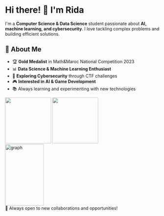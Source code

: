 # Hi there! 👋 I'm Rida

I'm a **Computer Science & Data Science** student passionate about **AI, machine learning, and cybersecurity**. I love tackling complex problems and building efficient solutions.

## 🚀 About Me  
- 🏆 **Gold Medalist** in Math&Maroc National Competition 2023  
- 📊 **Data Science & Machine Learning Enthusiast**  
- 🔐 **Exploring Cybersecurity** through CTF challenges  
- 🎮 **Interested in AI & Game Development**  
- 📚 Always learning and experimenting with new technologies  
<div align="left">
<a>
  <img src="https://github-readme-stats.vercel.app/api?username=yourusername&theme=tokyonight&show_icons=true" height=150 />
</a>
<a>
  <img src="https://github-readme-stats.vercel.app/api/top-langs/?username=yourusername&langs_count=5&theme=tokyonight" height=150 />
</a>
<br>
<a>
  <img src="https://activity-graph.herokuapp.com/graph?username=yourusername&theme=rogue" width=50% height=200 alt="graph"/>
</a>
</div>
</div>
🚀 Always open to new collaborations and opportunities!

